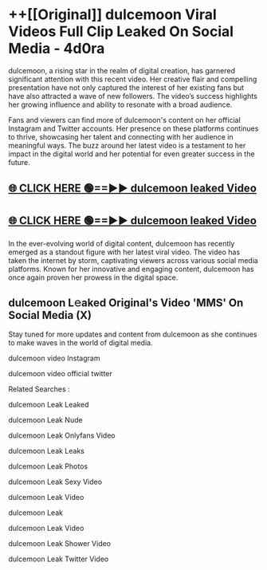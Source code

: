 # ++[[Original]] dulcemoon Viral Videos Full Clip Leaked On Social Media - 4d0ra<br>

dulcemoon, a rising star in the realm of digital creation, has garnered significant attention with this recent video. Her creative flair and compelling presentation have not only captured the interest of her existing fans but have also attracted a wave of new followers. The video’s success highlights her growing influence and ability to resonate with a broad audience.

Fans and viewers can find more of dulcemoon's content on her official Instagram and Twitter accounts. Her presence on these platforms continues to thrive, showcasing her talent and connecting with her audience in meaningful ways. The buzz around her latest video is a testament to her impact in the digital world and her potential for even greater success in the future.


## [🌐 CLICK HERE 🟢==►► dulcemoon leaked Video ](https://onlyclips.site?title=dulcemoon&ref=git)

## [🌐 CLICK HERE 🟢==►► dulcemoon leaked Video ](https://onlyclips.site?title=dulcemoon&ref=git)


In the ever-evolving world of digital content, dulcemoon has recently emerged as a standout figure with her latest viral video. The video has taken the internet by storm, captivating viewers across various social media platforms. Known for her innovative and engaging content, dulcemoon has once again proven her prowess in the digital space.



## dulcemoon L𝚎aked Original's Video 'MMS' On Social Media (X)


Stay tuned for more updates and content from dulcemoon as she continues to make waves in the world of digital media.

dulcemoon video Instagram

dulcemoon video official twitter


Related Searches :

dulcemoon Leak Leaked

dulcemoon Leak Nude

dulcemoon Leak Onlyfans Video

dulcemoon Leak Leaks

dulcemoon Leak Photos

dulcemoon Leak Sexy Video

dulcemoon Leak Video

dulcemoon Leak

dulcemoon Leak Video

dulcemoon Leak Shower Video

dulcemoon Leak Twitter Video

